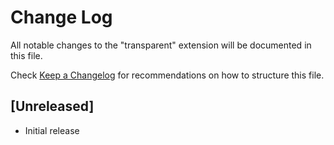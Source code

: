 # Change Log

All notable changes to the "transparent" extension will be documented in this file.

Check [Keep a Changelog](http://keepachangelog.com/) for recommendations on how to structure this file.

## [Unreleased]

- Initial release
